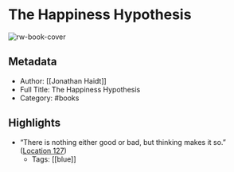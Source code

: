 # The Happiness Hypothesis

![rw-book-cover](https://images-na.ssl-images-amazon.com/images/I/41wpBzDGdnL._SL200_.jpg)

## Metadata
- Author: [[Jonathan Haidt]]
- Full Title: The Happiness Hypothesis
- Category: #books

## Highlights
- “There is nothing either good or bad, but thinking makes it so.” ([Location 127](https://readwise.io/to_kindle?action=open&asin=B06XCF7WFR&location=127))
    - Tags: [[blue]] 
